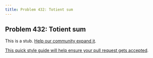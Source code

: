 ```yaml
---
title: Problem 432: Totient sum
---
```

## Problem 432: Totient sum

This is a stub. <a href='https://github.com/freecodecamp/guides/tree/master/src/pages/certifications/coding-interview-prep/project-euler/problem-432-totient-sum/index.md' target='_blank' rel='nofollow'>Help our community expand it</a>.

<a href='https://github.com/freecodecamp/guides/blob/master/README.md' target='_blank' rel='nofollow'>This quick style guide will help ensure your pull request gets accepted</a>.

<!-- The article goes here, in GitHub-flavored Markdown. Feel free to add YouTube videos, images, and CodePen/JSBin embeds  -->
